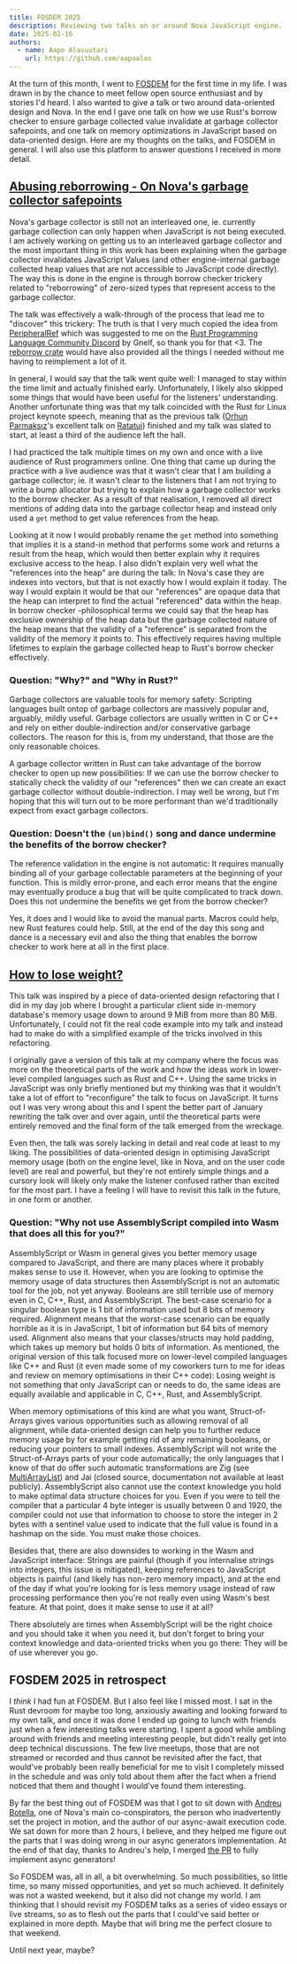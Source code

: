 ```yaml
---
title: FOSDEM 2025
description: Reviewing two talks on or around Nova JavaScript engine.
date: 2025-02-16
authors:
  - name: Aapo Alasuutari
    url: https://github.com/aapoalas
---
```


At the turn of this month, I went to [FOSDEM](https://fosdem.org/2025/) for the
first time in my life. I was drawn in by the chance to meet fellow open source
enthusiast and by stories I'd heard. I also wanted to give a talk or two around
data-oriented design and Nova. In the end I gave one talk on how we use Rust's
borrow checker to ensure garbage collected value invalidate at garbage collector
safepoints, and one talk on memory optimizations in JavaScript based on
data-oriented design. Here are my thoughts on the talks, and FOSDEM in general.
I will also use this platform to answer questions I received in more detail.

## [Abusing reborrowing - On Nova's garbage collector safepoints](https://fosdem.org/2025/schedule/event/fosdem-2025-4394-abusing-reborrowing-for-fun-profit-and-a-safepoint-garbage-collector/)

Nova's garbage collector is still not an interleaved one, ie. currently garbage
collection can only happen when JavaScript is not being executed. I am actively
working on getting us to an interleaved garbage collector and the most important
thing in this work has been explaining when the garbage collector invalidates
JavaScript Values (and other engine-internal garbage collected heap values that
are not accessible to JavaScript code directly). The way this is done in the
engine is through borrow checker trickery related to "reborrowing" of zero-sized
types that represent access to the garbage collector.

The talk was effectively a walk-through of the process that lead me to
"discover" this trickery: The truth is that I very much copied the idea from
[PeripheralRef](https://docs.rs/esp32h2-hal/latest/esp32h2_hal/peripheral/struct.PeripheralRef.html)
which was suggested to me on the
[Rust Programming Language Community Discord](https://discord.gg/rust-lang-community)
by Gnelf, so thank you for that <3. The
[reborrow crate](https://docs.rs/reborrow/latest/reborrow/) would have also
provided all the things I needed without me having to reimplement a lot of it.

In general, I would say that the talk went quite well: I managed to stay within
the time limit and actually finished early. Unfortunately, I likely also skipped
some things that would have been useful for the listeners' understanding.
Another unfortunate thing was that my talk coincided with the Rust for Linux
project keynote speech, meaning that as the previous talk
([Orhun Parmaksız](https://fosdem.org/2025/schedule/event/fosdem-2025-5496-bringing-terminal-aesthetics-to-the-web-with-rust-and-vice-versa-/)'s
excellent talk on [Ratatui](https://ratatui.rs/)) finished and my talk was
slated to start, at least a third of the audience left the hall.

I had practiced the talk multiple times on my own and once with a live audience
of Rust programmers online. One thing that came up during the practice with a
live audience was that it wasn't clear that I am building a garbage collector;
ie. it wasn't clear to the listeners that I am not trying to write a bump
allocator but trying to explain how a garbage collector works to the borrow
checker. As a result of that realisation, I removed all direct mentions of
adding data into the garbage collector heap and instead only used a `get` method
to get value references from the heap.

Looking at it now I would probably rename the `get` method into something that
implies it is a stand-in method that performs some work and returns a result
from the heap, which would then better explain why it requires exclusive access
to the heap. I also didn't explain very well what the "references into the heap"
are during the talk: In Nova's case they are indexes into vectors, but that is
not exactly how I would explain it today. The way I would explain it would be
that our "references" are opaque data that the heap can interpret to find the
actual "referenced" data within the heap. In borrow checker -philosophical terms
we could say that the heap has exclusive ownership of the heap data but the
garbage collected nature of the heap means that the validity of a "reference" is
separated from the validity of the memory it points to. This effectively
requires having multiple lifetimes to explain the garbage collected heap to
Rust's borrow checker effectively.

### Question: "Why?" and "Why in Rust?"

Garbage collectors are valuable tools for memory safety: Scripting languages
built ontop of garbage collectors are massively popular and, arguably, mildly
useful. Garbage collectors are usually written in C or C++ and rely on either
double-indirection and/or conservative garbage collectors. The reason for this
is, from my understand, that those are the only reasonable choices.

A garbage collector written in Rust can take advantage of the borrow checker to
open up new possibilities: If we can use the borrow checker to statically check
the validity of our "references" then we can create an exact garbage collector
without double-indirection. I may well be wrong, but I'm hoping that this will
turn out to be more performant than we'd traditionally expect from exact garbage
collectors.

### Question: Doesn't the `(un)bind()` song and dance undermine the benefits of the borrow checker?

The reference validation in the engine is not automatic: It requires manually
binding all of your garbage collectable parameters at the beginning of your
function. This is mildly error-prone, and each error means that the engine may
eventually produce a bug that will be quite complicated to track down. Does this
not undermine the benefits we get from the borrow checker?

Yes, it does and I would like to avoid the manual parts. Macros could help, new
Rust features could help. Still, at the end of the day this song and dance is a
necessary evil and also the thing that enables the borrow checker to work here
at all in the first place.

## [How to lose weight?](https://fosdem.org/2025/schedule/event/fosdem-2025-4391-how-to-lose-weight-optimising-memory-usage-in-javascript-and-beyond/)

This talk was inspired by a piece of data-oriented design refactoring that I did
in my day job where I brought a particular client side in-memory database's
memory usage down to around 9 MiB from more than 80 MiB. Unfortunately, I could
not fit the real code example into my talk and instead had to make do with a
simplified example of the tricks involved in this refactoring.

I originally gave a version of this talk at my company where the focus was more
on the theoretical parts of the work and how the ideas work in lower-level
compiled languages such as Rust and C++. Using the same tricks in JavaScript was
only briefly mentioned but my thinking was that it wouldn't take a lot of effort
to "reconfigure" the talk to focus on JavaScript. It turns out I was very wrong
about this and I spent the better part of January rewriting the talk over and
over again, until the theoretical parts were entirely removed and the final form
of the talk emerged from the wreckage.

Even then, the talk was sorely lacking in detail and real code at least to my
liking. The possibilities of data-oriented design in optimising JavaScript
memory usage (both on the engine level, like in Nova, and on the user code
level) are real and powerful, but they're not entirely simple things and a
cursory look will likely only make the listener confused rather than excited for
the most part. I have a feeling I will have to revisit this talk in the future,
in one form or another.

### Question: "Why not use AssemblyScript compiled into Wasm that does all this for you?"

AssemblyScript or Wasm in general gives you better memory usage compared to
JavaScript, and there are many places where it probably makes sense to use it.
However, when you are looking to optimise the memory usage of data structures
then AssemblyScript is not an automatic tool for the job, not yet anyway.
Booleans are still terrible use of memory even in C, C++, Rust, and
AssemblyScript. The best-case scenario for a singular boolean type is 1 bit of
information used but 8 bits of memory required. Alignment means that the
worst-case scenario can be equally horrible as it is in JavaScript, 1 bit of
information but 64 bits of memory used. Alignment also means that your
classes/structs may hold padding, which takes up memory but holds 0 bits of
information. As mentioned, the original version of this talk focused more on
lower-level compiled languages like C++ and Rust (it even made some of my
coworkers turn to me for ideas and review on memory optimisations in their C++
code): Losing weight is not something that only JavaScript can or needs to do,
the same ideas are equally available and applicable in C, C++, Rust, and
AssemblyScript.

When memory optimisations of this kind are what you want, Struct-of-Arrays gives
various opportunities such as allowing removal of all alignment, while
data-oriented design can help you to further reduce memory usage by for example
getting rid of any remaining booleans, or reducing your pointers to small
indexes. AssemblyScript will not write the Struct-of-Arrays parts of your code
automatically; the only languages that I know of that do offer such automatic
transformations are Zig (see
[MultiArrayList](https://ziglang.org/documentation/0.8.0/std/#std;MultiArrayList))
and Jai (closed source, documentation not available at least publicly).
AssemblyScript also cannot use the context knowledge you hold to make optimal
data structure choices for you. Even if you were to tell the compiler that a
particular 4 byte integer is usually between 0 and 1920, the compiler could not
use that information to choose to store the integer in 2 bytes with a sentinel
value used to indicate that the full value is found in a hashmap on the side.
You must make those choices.

Besides that, there are also downsides to working in the Wasm and JavaScript
interface: Strings are painful (though if you internalise strings into integers,
this issue is mitigated), keeping references to JavaScript objects is painful
(and likely has non-zero memory impact), and at the end of the day if what
you're looking for is less memory usage instead of raw processing performance
then you're not really even using Wasm's best feature. At that point, does it
make sense to use it at all?

There absolutely are times when AssemblyScript will be the right choice and you
should take it when you need it, but don't forget to bring your context
knowledge and data-oriented tricks when you go there: They will be of use
wherever you go.

## FOSDEM 2025 in retrospect

I _think_ I had fun at FOSDEM. But I also feel like I missed most. I sat in the
Rust devroom for maybe too long, anxiously awaiting and looking forward to my
own talk, and once it was done I ended up going to lunch with friends just when
a few interesting talks were starting. I spent a good while ambling around with
friends and meeting interesting people, but didn't really get into deep
technical discussions. The few live meetups, those that are not streamed or
recorded and thus cannot be revisited after the fact, that would've probably
been really beneficial for me to visit I completely missed in the schedule and
was only told about them after the fact when a friend noticed that them and
thought I would've found them interesting.

By far the best thing out of FOSDEM was that I got to sit down with
[Andreu Botella](https://github.com/andreubotella), one of Nova's main
co-conspirators, the person who inadvertently set the project in motion, and the
author of our async-await execution code. We sat down for more than 2 hours, I
believe, and they helped me figure out the parts that I was doing wrong in our
async generators implementation. At the end of that day, thanks to Andreu's
help, I merged [the PR](https://github.com/trynova/nova/pull/520) to fully
implement async generators!

So FOSDEM was, all in all, a bit overwhelming. So much possibilities, so little
time, so many missed opportunities, and yet so much achieved. It definitely was
not a wasted weekend, but it also did not change my world. I am thinking that I
should revisit my FOSDEM talks as a series of video essays or live streams, so
as to flesh out the parts that I could've said better or explained in more
depth. Maybe that will bring me the perfect closure to that weekend.

Until next year, maybe?
